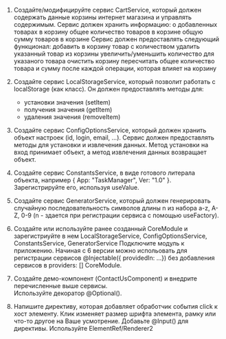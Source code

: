 1. Создайте/модифицируйте сервис CartService, который должен содержать данные корзины интернет магазина и управлять содержимым.
    Сервис должен хранить информацию: 
        о добавленных товарах в корзину
        общее количество товаров в корзине
        общую сумму товаров в корзине
    Сервис должен предоставлять следующий функционал:
        добавить в корзину товар с количеством
        удалить указанный товар из корзины
        увеличить/уменьшить количество для указаного товара
        очистить корзину
        пересчитать общее количество товара и сумму после каждой операции, которая влияет на корзину

2. Создайте сервис LocalStorageService, который позволит работать с localStorage (как класс). 
   Он должен предоставлять методы для:
    - установки значения (setItem)
    - получения значения (getItem)
    - удаления значения (removeItem)

3. Создайте сервис ConfigOptionsService, который должен хранить объект настроек (id, login, email, ...).
   Сервис должен предоставлять методы для установки и извлечения данных. Метод установки на вход принимает объект,
   а метод извлечения данных возвращает объект.  

4. Создайте сервис ConstantsService, в виде готового литерала объекта,
   например { App: "TaskManager", Ver: "1.0" }. Зарегистрируйте его, используя useValue.

5. Создайте сервис GeneratorService, который должен генерировать случайную последовательность символов длины n 
   из набора a-z, A-Z, 0-9 (n - здается при регистрации сервиса с помощью useFactory). 

6. Создайте или используйте ранее созданный CoreModule и зарегистриуйте в нем LocalStorageService, ConfigOptionsService, ConstantsService, GeneratorService
   Подключите модуль к приложению. 
   Начиная с 6 версии можно испольовать для регистрации сервисов @Injectable({ providedIn: ...})
   без добавления сервисов в providers: [] CoreModule.

7. Создайте демо-компонент (ContactUsComponent) и внедрите перечисленные выше сервисы.  
   Используйте декоратор @Optional().

8. Напишите директиву, которая добавляет обработчик события click к хост элементу. 
   Клик изменяет размер шрифта элемента, рамку или что-то другое на Ваше усмотрение. 
   Добавьте @Input() для директивы. Используйте ElementRef/Renderer2